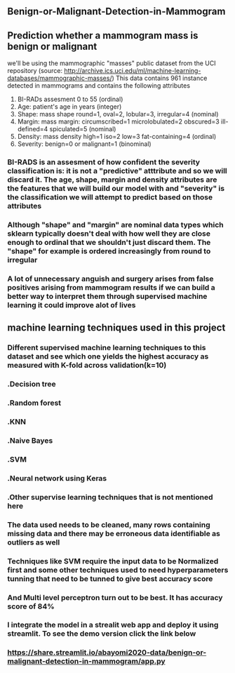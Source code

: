 ## Benign-or-Malignant-Detection-in-Mammogram
## Prediction whether a mammogram mass is benign or malignant 
 we'll be using the mammographic "masses" public dataset from the UCI repository 
 (source: http://archive.ics.uci.edu/ml/machine-learning-databases/mammographic-masses/)
 This data contains 961 instance detected in mammograms and contains the following attributes
 1. BI-RADs assesment 0 to 55 (ordinal)
 2. Age: patient's age in years (integer)
 3. Shape: mass shape round=1, oval=2, lobular=3, irregular=4 (nominal)
 4. Margin: mass margin: circumscribed=1 microlobulated=2 obscured=3 ill-defined=4 spiculated=5 (nominal)
 5. Density: mass density high=1 iso=2 low=3 fat-containing=4 (ordinal)
 6. Severity: benign=0 or malignant=1 (binominal)

### BI-RADS is an assesment  of how confident the severity classification is: it is not a "predictive" atttribute and so we will discard it. The age, shape, margin and density attributes are the features that we will build our model with and "severity" is the classification we will attempt to predict based on those attributes 

### Although "shape" and "margin" are nominal data types which sklearn typically doesn't deal with how well they are close enough to ordinal that we shouldn't just discard them. The "shape" for example is ordered increasingly from round to irregular 

### A lot of unnecessary anguish and surgery arises from false positives arising from mammogram results if we can build a better way to interpret them through supervised machine learning it could improve alot of lives 

## machine learning techniques used in this project
### Different supervised machine learning techniques to this dataset and see which one yields the highest accuracy as measured with K-fold across validation(k=10)
### .Decision tree
### .Random forest
### .KNN
### .Naive Bayes
### .SVM
### .Neural network using Keras
### .Other supervise learning techniques that is not mentioned here 
### The data used needs to be cleaned, many rows containing missing data and there may be erroneous data identifiable as outliers as well 
### Techniques like SVM require the input data to be Normalized first and some other techniques used to need hyperparameters tunning that need to be tunned to give best accuracy score 
### And Multi level perceptron turn out to be best. It has accuracy score of 84%
### I integrate the model in a strealit web app and deploy it using streamlit. To see the demo version click the link below 
### https://share.streamlit.io/abayomi2020-data/benign-or-malignant-detection-in-mammogram/app.py
